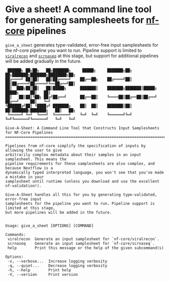 # Give a sheet! A command line tool for generating samplesheets for [nf-core](https://nf-co.re/) pipelines

`give_a_sheet` generates type-validated, error-free input samplesheets for the nf-core pipeline you want to run. Pipeline support is limited to [`viralrecon`](https://nf-co.re/viralrecon) and [`scrnaseq`](https://nf-co.re/scrnaseq) at this stage, but support for additional pipelines will be added gradually in the future.

```
 ██████╗ ██╗██╗   ██╗███████╗     █████╗     ███████╗██╗  ██╗███████╗███████╗████████╗██╗
██╔════╝ ██║██║   ██║██╔════╝    ██╔══██╗    ██╔════╝██║  ██║██╔════╝██╔════╝╚══██╔══╝██║
██║  ███╗██║██║   ██║█████╗      ███████║    ███████╗███████║█████╗  █████╗     ██║   ██║
██║   ██║██║╚██╗ ██╔╝██╔══╝      ██╔══██║    ╚════██║██╔══██║██╔══╝  ██╔══╝     ██║   ╚═╝
╚██████╔╝██║ ╚████╔╝ ███████╗    ██║  ██║    ███████║██║  ██║███████╗███████╗   ██║   ██╗
 ╚═════╝ ╚═╝  ╚═══╝  ╚══════╝    ╚═╝  ╚═╝    ╚══════╝╚═╝  ╚═╝╚══════╝╚══════╝   ╚═╝   ╚═╝

Give-A-Sheet: A Command Line Tool that Constructs Input Samplesheets for NF-Core Pipelines
=========================================================================================

Pipelines from nf-core simplify the specification of inputs by allowing the user to give
arbitrarily complex metadata about their samples in an input samplesheet. This means the
pipeline requirements for these samplesheets are also complex, and because Nextflow is a
dynamically typed interpreted language, you won't see that you've made a mistake in your
samplesheet until runtime (unless you download and use the excellent nf-validation!).

Give-A-Sheet handles all this for you by generating type-validated, error-free input
samplesheets for the pipeline you want to run. Pipeline support is limited at this stage,
but more pipelines will be added in the future.


Usage: give_a_sheet [OPTIONS] [COMMAND]

Commands:
 viralrecon  Generate an input samplesheet for `nf-core/viralrecon`.
 scrnaseq    Generate an input samplesheet for `nf-core/scrnaseq`.
 help        Print this message or the help of the given subcommand(s)

Options:
 -v, --verbose...  Increase logging verbosity
 -q, --quiet...    Decrease logging verbosity
 -h, --help        Print help
 -V, --version     Print version
```
